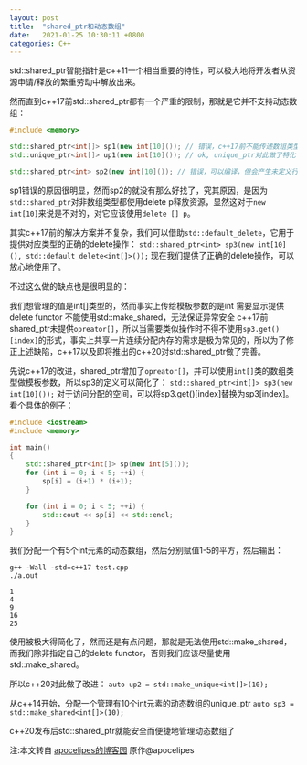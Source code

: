 ```yaml
---
layout: post
title:  "shared_ptr和动态数组"
date:   2021-01-25 10:30:11 +0800
categories: C++
---
```


std::shared_ptr智能指针是c++11一个相当重要的特性，可以极大地将开发者从资源申请/释放的繁重劳动中解放出来。

然而直到c++17前std::shared_ptr都有一个严重的限制，那就是它并不支持动态数组：

```cpp
#include <memory>

std::shared_ptr<int[]> sp1(new int[10]()); // 错误，c++17前不能传递数组类型作为shared_ptr的模板参数
std::unique_ptr<int[]> up1(new int[10]()); // ok, unique_ptr对此做了特化

std::shared_ptr<int> sp2(new int[10]()); // 错误，可以编译，但会产生未定义行为，请不要这么做
```
sp1错误的原因很明显，然而sp2的就没有那么好找了，究其原因，是因为`std::shared_ptr`对非数组类型都使用delete p释放资源，显然这对于`new int[10]`来说是不对的，对它应该使用`delete [] p`。

其实c++17前的解决方案并不复杂，我们可以借助`std::default_delete`，它用于提供对应类型的正确的delete操作：
`std::shared_ptr<int> sp3(new int[10](), std::default_delete<int[]>());`
现在我们提供了正确的delete操作，可以放心地使用了。

不过这么做的缺点也是很明显的：

我们想管理的值是int[]类型的，然而事实上传给模板参数的是int 需要显示提供delete functor
不能使用std::make_shared，无法保证异常安全 c++17前shared_ptr未提供`opreator[]`，所以当需要类似操作时不得不使用`sp3.get()[index]`的形式，事实上共享一片连续分配内存的需求是极为常见的，所以为了修正上述缺陷，c++17以及即将推出的c++20对std::shared_ptr做了完善。

先说c++17的改进，shared_ptr增加了`opreator[]`，并可以使用`int[]`类的数组类型做模板参数，所以sp3的定义可以简化了：
`std::shared_ptr<int[]> sp3(new int[10]());`
对于访问分配的空间，可以将sp3.get()[index]替换为sp3[index]。看个具体的例子：

```cpp
#include <iostream>
#include <memory>

int main()
{
    std::shared_ptr<int[]> sp(new int[5]());
    for (int i = 0; i < 5; ++i) {
        sp[i] = (i+1) * (i+1);
    }

    for (int i = 0; i < 5; ++i) {
        std::cout << sp[i] << std::endl;
    }
}
```

我们分配一个有5个int元素的动态数组，然后分别赋值1-5的平方，然后输出：

```shell
g++ -Wall -std=c++17 test.cpp
./a.out
```
```
1
4
9
16
25
```
使用被极大得简化了，然而还是有点问题，那就是无法使用std::make_shared，而我们除非指定自己的delete functor，否则我们应该尽量使用std::make_shared。

所以c++20对此做了改进：
`auto up2 = std::make_unique<int[]>(10);` 

从c++14开始，分配一个管理有10个int元素的动态数组的unique_ptr
`auto sp3 = std::make_shared<int[]>(10);`

c++20发布后std::shared_ptr就能安全而便捷地管理动态数组了


注:本文转自 [apocelipes的博客园] 原作@apocelipes

[apocelipes的博客园]: https://www.cnblogs.com/apocelipes/p/10346928.html